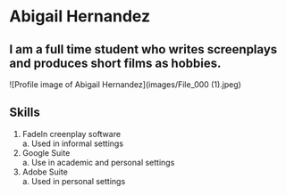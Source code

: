 # Abigail Hernandez
## I am a full time student who writes screenplays and produces short films as hobbies.

![Profile image of Abigail Hernandez](images/File_000 (1).jpeg)


## Skills
1. FadeIn creenplay software <br>
  a. Used in informal settings
2. Google Suite <br>
  a. Use in academic and personal settings
4. Adobe Suite <br>
  a. Used in personal settings
